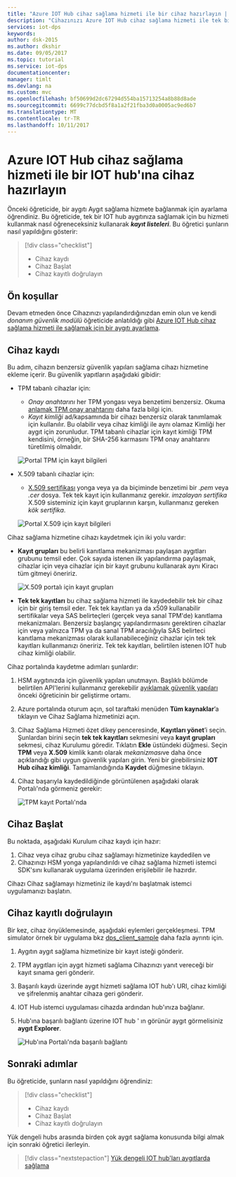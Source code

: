 ```yaml
---
title: "Azure IOT Hub cihaz sağlama hizmeti ile bir cihaz hazırlayın | Microsoft Docs"
description: "Cihazınızı Azure IOT Hub cihaz sağlama hizmeti ile tek bir IOT hub'ına sağlama"
services: iot-dps
keywords: 
author: dsk-2015
ms.author: dkshir
ms.date: 09/05/2017
ms.topic: tutorial
ms.service: iot-dps
documentationcenter: 
manager: timlt
ms.devlang: na
ms.custom: mvc
ms.openlocfilehash: bf50699d2dc67294d554ba15713254a8b88d8ade
ms.sourcegitcommit: 6699c77dcbd5f8a1a2f21fba3d0a0005ac9ed6b7
ms.translationtype: MT
ms.contentlocale: tr-TR
ms.lasthandoff: 10/11/2017
---
```

# <a name="provision-the-device-to-an-iot-hub-using-the-azure-iot-hub-device-provisioning-service"></a>Azure IOT Hub cihaz sağlama hizmeti ile bir IOT hub'ına cihaz hazırlayın

Önceki öğreticide, bir aygıtı Aygıt sağlama hizmete bağlanmak için ayarlama öğrendiniz. Bu öğreticide, tek bir IOT hub aygıtınıza sağlamak için bu hizmeti kullanmak nasıl öğreneceksiniz kullanarak  **_kayıt listeleri_**. Bu öğretici şunların nasıl yapıldığını gösterir:

> [!div class="checklist"]
> * Cihaz kaydı
> * Cihaz Başlat
> * Cihaz kayıtlı doğrulayın

## <a name="prerequisites"></a>Ön koşullar

Devam etmeden önce Cihazınızı yapılandırdığınızdan emin olun ve kendi *donanım güvenlik modülü* öğreticide anlatıldığı gibi [Azure IOT Hub cihaz sağlama hizmeti ile sağlamak için bir aygıtı ayarlama](./tutorial-set-up-device.md).


<a id="enrolldevice"></a>
## <a name="enroll-the-device"></a>Cihaz kaydı

Bu adım, cihazın benzersiz güvenlik yapıları sağlama cihazı hizmetine ekleme içerir. Bu güvenlik yapıtların aşağıdaki gibidir:

- TPM tabanlı cihazlar için:
    - *Onay anahtarını* her TPM yongası veya benzetimi benzersiz. Okuma [anlamak TPM onay anahtarını](https://technet.microsoft.com/library/cc770443.aspx) daha fazla bilgi için.
    - *Kayıt kimliği* ad/kapsamında bir cihazı benzersiz olarak tanımlamak için kullanılır. Bu olabilir veya cihaz kimliği ile aynı olamaz Kimliği her aygıt için zorunludur. TPM tabanlı cihazlar için kayıt kimliği TPM kendisini, örneğin, bir SHA-256 karmasını TPM onay anahtarını türetilmiş olmalıdır.

    ![Portal TPM için kayıt bilgileri](./media/tutorial-provision-device-to-hub/tpm-device-enrollment.png)

- X.509 tabanlı cihazlar için:
    - [X.509 sertifikası](https://msdn.microsoft.com/library/windows/desktop/bb540819.aspx) yonga veya ya da biçiminde benzetimi bir *.pem* veya *.cer* dosya. Tek tek kayıt için kullanmanız gerekir. *imzalayan sertifika* X.509 sisteminiz için kayıt gruplarının karşın, kullanmanız gereken *kök sertifika*.

    ![Portal X.509 için kayıt bilgileri](./media/tutorial-provision-device-to-hub/x509-device-enrollment.png)


Cihaz sağlama hizmetine cihazı kaydetmek için iki yolu vardır:

- **Kayıt grupları** bu belirli kanıtlama mekanizması paylaşan aygıtları grubunu temsil eder. Çok sayıda istenen ilk yapılandırma paylaşmak, cihazlar için veya cihazlar için bir kayıt grubunu kullanarak aynı Kiracı tüm gitmeyi öneririz.

    ![X.509 portalı için kayıt grupları](./media/tutorial-provision-device-to-hub/x509-enrollment-groups.png)

- **Tek tek kayıtları** bu cihaz sağlama hizmeti ile kaydedebilir tek bir cihaz için bir giriş temsil eder. Tek tek kayıtları ya da x509 kullanabilir sertifikalar veya SAS belirteçleri (gerçek veya sanal TPM'de) kanıtlama mekanizmaları. Benzersiz başlangıç yapılandırmasını gerektiren cihazlar için veya yalnızca TPM ya da sanal TPM aracılığıyla SAS belirteci kanıtlama mekanizması olarak kullanabileceğiniz cihazlar için tek tek kayıtları kullanmanızı öneririz. Tek tek kayıtları, belirtilen istenen IOT hub cihaz kimliği olabilir.

Cihaz portalında kaydetme adımları şunlardır:

1. HSM aygıtınızda için güvenlik yapıları unutmayın. Başlıklı bölümde belirtilen API'lerini kullanmanız gerekebilir [ayıklamak güvenlik yapıları](./tutorial-set-up-device.md#extractsecurity) önceki öğreticinin bir geliştirme ortamı.

1. Azure portalında oturum açın, sol taraftaki menüden **Tüm kaynaklar**’a tıklayın ve Cihaz Sağlama hizmetinizi açın.

1. Cihaz Sağlama Hizmeti özet dikey penceresinde, **Kayıtları yönet**’i seçin. Şunlardan birini seçin **tek tek kayıtları** sekmesini veya **kayıt grupları** sekmesi, cihaz Kurulumu göredir. Tıklatın **Ekle** üstündeki düğmesi. Seçin **TPM** veya **X.509** kimlik kanıtı olarak *mekanizması*ve daha önce açıklandığı gibi uygun güvenlik yapıları girin. Yeni bir girebilirsiniz **IOT Hub cihaz kimliği**. Tamamlandığında **Kaydet** düğmesine tıklayın. 

1. Cihaz başarıyla kaydedildiğinde görüntülenen aşağıdaki olarak Portalı'nda görmeniz gerekir:

    ![TPM kayıt Portalı'nda](./media/tutorial-provision-device-to-hub/tpm-enrollment-success.png)


## <a name="start-the-device"></a>Cihaz Başlat

Bu noktada, aşağıdaki Kurulum cihaz kaydı için hazır:

1. Cihaz veya cihaz grubu cihaz sağlamayı hizmetinize kaydedilen ve 
2. Cihazınızı HSM yonga yapılandırıldı ve cihaz sağlama hizmeti istemci SDK'sını kullanarak uygulama üzerinden erişilebilir ile hazırdır.

Cihazı Cihaz sağlamayı hizmetiniz ile kaydı'nı başlatmak istemci uygulamanızı başlatın.  


## <a name="verify-the-device-is-registered"></a>Cihaz kayıtlı doğrulayın

Bir kez, cihaz önyüklemesinde, aşağıdaki eylemleri gerçekleşmesi. TPM simulator örnek bir uygulama bkz [dps_client_sample](https://github.com/Azure/azure-iot-device-auth/blob/master/dps_client/samples/dps_client_sample/dps_client_sample.c) daha fazla ayrıntı için. 

1. Aygıtın aygıt sağlama hizmetinize bir kayıt isteği gönderir.
2. TPM aygıtları için aygıt hizmeti sağlama Cihazınızı yanıt vereceği bir kayıt sınama geri gönderir. 
3. Başarılı kaydı üzerinde aygıt hizmeti sağlama IOT hub'ı URI, cihaz kimliği ve şifrelenmiş anahtar cihaza geri gönderir. 
4. IOT Hub istemci uygulaması cihazda ardından hub'ınıza bağlanır. 
5. Hub'ına başarılı bağlantı üzerine IOT hub ' ın görünür aygıt görmelisiniz **aygıt Explorer**. 

    ![Hub'ına Portalı'nda başarılı bağlantı](./media/tutorial-provision-device-to-hub/hub-connect-success.png)

## <a name="next-steps"></a>Sonraki adımlar
Bu öğreticide, şunların nasıl yapıldığını öğrendiniz:

> [!div class="checklist"]
> * Cihaz kaydı
> * Cihaz Başlat
> * Cihaz kayıtlı doğrulayın

Yük dengeli hubs arasında birden çok aygıt sağlama konusunda bilgi almak için sonraki öğretici ilerleyin. 

> [!div class="nextstepaction"]
> [Yük dengeli IOT hub'ları aygıtlarda sağlama](./tutorial-provision-multiple-hubs.md)
